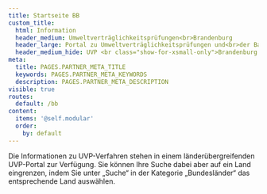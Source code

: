 ```yaml
---
title: Startseite BB
custom_title:
  html: Information
  header_medium: Umweltverträglichkeitsprüfungen<br>Brandenburg
  header_large: Portal zu Umweltverträglichkeitsprüfungen und<br>der Bauleitplanung im Land Brandenburg
  header_medium_hide: UVP <br class="show-for-xsmall-only">Brandenburg
meta:
  title: PAGES.PARTNER_META_TITLE
  keywords: PAGES.PARTNER_META_KEYWORDS
  description: PAGES.PARTNER_META_DESCRIPTION
visible: true
routes:
  default: /bb
content:
  items: '@self.modular'
  order:
    by: default
---
```

Die Informationen zu UVP-Verfahren stehen in einem länderübergreifenden UVP-Portal zur Verfügung. Sie können Ihre Suche dabei aber auf ein Land eingrenzen, indem Sie unter „Suche“ in der Kategorie „Bundesländer“ das entsprechende Land auswählen.
